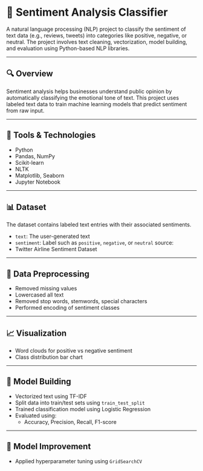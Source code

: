 # 💬 Sentiment Analysis Classifier

A natural language processing (NLP) project to classify the sentiment of text data (e.g., reviews, tweets) into categories like positive, negative, or neutral. The project involves text cleaning, vectorization, model building, and evaluation using Python-based NLP libraries.

---

## 🔍 Overview

Sentiment analysis helps businesses understand public opinion by automatically classifying the emotional tone of text. This project uses labeled text data to train machine learning models that predict sentiment from raw input.

---

## 🧰 Tools & Technologies

- Python
- Pandas, NumPy
- Scikit-learn
- NLTK
- Matplotlib, Seaborn
- Jupyter Notebook

---

## 📊 Dataset

The dataset contains labeled text entries with their associated sentiments. 
- `text`: The user-generated text
- `sentiment`: Label such as `positive`, `negative`, or `neutral`
source:
- Twitter Airline Sentiment Dataset
  
---

## 🧹 Data Preprocessing

- Removed missing values
- Lowercased all text
- Removed stop words, stemwords, special characters
- Performed encoding of sentiment classes

---

## 📈 Visualization

- Word clouds for positive vs negative sentiment
- Class distribution bar chart

---

## 🧠 Model Building

- Vectorized text using TF-IDF
- Split data into train/test sets using `train_test_split`
- Trained classification model using Logistic Regression
- Evaluated using:
  - Accuracy, Precision, Recall, F1-score

---

## 🎯 Model Improvement

- Applied hyperparameter tuning using `GridSearchCV`

